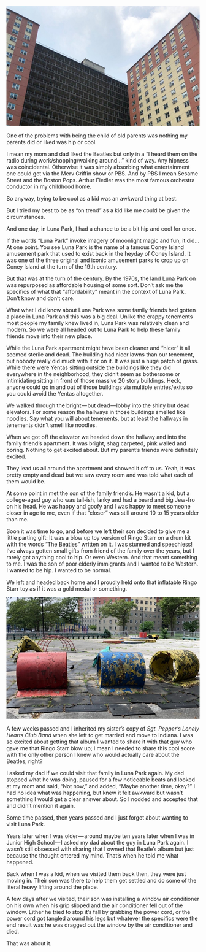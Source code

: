 <!-----
title: The Time I Met a Family Friend Who Liked The Beatles
description: About the Time I Finally Met Someone Who My Family Knew Who Wasn’t Old
date: '2019-07-07T00:26:58.153Z'
slug: 5f7cb69edcd3
----->

![](../img/1__tt8Fsq__AV7__jJ94rRp38NA.jpeg)

One of the problems with being the child of old parents was nothing my parents did or liked was hip or cool.

I mean my mom and dad liked the Beatles but only in a “I heard them on the radio during work/shopping/walking around…” kind of way. Any hipness was coincidental. Otherwise it was simply absorbing what entertainment one could get via the Merv Griffin show or PBS. And by PBS I mean Sesame Street and the Boston Pops. Arthur Fiedler was the most famous orchestra conductor in my childhood home.

So anyway, trying to be cool as a kid was an awkward thing at best.

But I tried my best to be as “on trend” as a kid like me could be given the circumstances.

And one day, in Luna Park, I had a chance to be a bit hip and cool for once.

If the words “Luna Park” invoke imagery of moonlight magic and fun, it did… At one point. You see Luna Park is the name of a famous Coney Island amusement park that used to exist back in the heyday of Coney Island. It was one of the three original and iconic amusement parks to crop up on Coney Island at the turn of the 19th century.

But that was at the turn of the century. By the 1970s, the land Luna Park on was repurposed as affordable housing of some sort. Don’t ask me the specifics of what that “affordability” meant in the context of Luna Park. Don’t know and don’t care.

What what I did know about Luna Park was some family friends had gotten a place in Luna Park and this was a big deal. Unlike the crappy tenements most people my family knew lived in, Luna Park was relatively clean and modern. So we were all headed out to Luna Park to help these family friends move into their new place.

While the Luna Park apartment might have been cleaner and “nicer” it all seemed sterile and dead. The building had nicer lawns than our tenement, but nobody really did much with it or on it. It was just a huge patch of grass. While there were Yentas sitting outside the buildings like they did everywhere in the neighborhood, they didn’t seem as bothersome or intimidating sitting in front of those massive 20 story buildings. Heck, anyone could go in and out of those buildings via multiple entries/exits so you could avoid the Yentas altogether.

We walked through the bright — but dead — lobby into the shiny but dead elevators. For some reason the hallways in those buildings smelled like noodles. Say what you will about tenements, but at least the hallways in tenements didn’t smell like noodles.

When we got off the elevator we headed down the hallway and into the family friend’s apartment. It was bright, shag carpeted, pink walled and boring. Nothing to get excited about. But my parent’s friends were definitely excited.

They lead us all around the apartment and showed it off to us. Yeah, it was pretty empty and dead but we saw every room and was told what each of them would be.

At some point in met the son of the family friend’s. He wasn’t a kid, but a college-aged guy who was tall-ish, lanky and had a beard and big Jew-fro on his head. He was happy and goofy and I was happy to meet someone closer in age to me, even if that “closer” was still around 10 to 15 years older than me.

Soon it was time to go, and before we left their son decided to give me a little parting gift: It was a blow up toy version of Ringo Starr on a drum kit with the words “The Beatles” written on it. I was stunned and speechless! I’ve always gotten small gifts from friend of the family over the years, but I rarely got anything cool to hip. Or even Western. And that meant something to me. I was the son of poor elderly immigrants and I wanted to be Western. I wanted to be hip. I wanted to be normal.

We left and headed back home and I proudly held onto that inflatable Ringo Starr toy as if it was a gold medal or something.

![](../img/1__LBdvuezQVdARe1mWd77iGw.jpeg)

A few weeks passed and I inherited my sister’s copy of _Sgt. Pepper’s Lonely Hearts Club Band_ when she left to get married and move to Indiana. I was so excited about getting that album I wanted to share it with that guy who gave me that Ringo Starr blow up; I mean I needed to share this cool score with the only other person I knew who would actually care about the Beatles, right?

I asked my dad if we could visit that family in Luna Park again. My dad stopped what he was doing, paused for a few noticeable beats and looked at my mom and said, “Not now,” and added, “Maybe another time, okay?” I had no idea what was happening, but knew it felt awkward but wasn’t something I would get a clear answer about. So I nodded and accepted that and didn’t mention it again.

Some time passed, then years passed and I just forgot about wanting to visit Luna Park.

Years later when I was older — around maybe ten years later when I was in Junior High School — I asked my dad about the guy in Luna Park again. I wasn’t still obsessed with sharing that I owned that Beatle’s album but just because the thought entered my mind. That’s when he told me what happened.

Back when I was a kid, when we visited them back then, they were just moving in. Their son was there to help them get settled and do some of the literal heavy lifting around the place.

A few days after we visited, their son was installing a window air conditioner on his own when his grip slipped and the air conditioner fell out of the window. Either he tried to stop it’s fall by grabbing the power cord, or the power cord got tangled around his legs but whatever the specifics were the end result was he was dragged out the window by the air conditioner and died.

That was about it.
